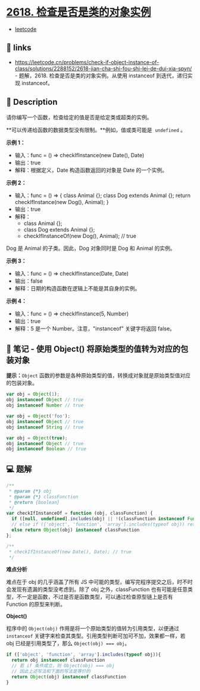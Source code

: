 # [2618. 检查是否是类的对象实例](https://github.com/Tdahuyou/leetcode/tree/main/2618.%20%E6%A3%80%E6%9F%A5%E6%98%AF%E5%90%A6%E6%98%AF%E7%B1%BB%E7%9A%84%E5%AF%B9%E8%B1%A1%E5%AE%9E%E4%BE%8B)

- [leetcode](https://leetcode.cn/problems/check-if-object-instance-of-class)

## 🔗 links

- https://leetcode.cn/problems/check-if-object-instance-of-class/solutions/2288152/2618-jian-cha-shi-fou-shi-lei-de-dui-xia-spyn/ - 题解，2618. 检查是否是类的对象实例。从使用 instanceof 到迭代，递归实现 instanceof。

## 📝 Description

请你编写一个函数，检查给定的值是否是给定类或超类的实例。

**可以传递给函数的数据类型没有限制。**例如，值或类可能是  `undefined` 。

**示例 1：**

- 输入：func = () => checkIfInstance(new Date(), Date)
- 输出：true
- 解释：根据定义，Date 构造函数返回的对象是 Date 的一个实例。

**示例 2：**

- 输入：func = () => { class Animal {}; class Dog extends Animal {}; return checkIfInstance(new Dog(), Animal); }
- 输出：true
- 解释：
  - class Animal {};
  - class Dog extends Animal {};
  - checkIfInstanceOf(new Dog(), Animal); // true

Dog 是 Animal 的子类。因此，Dog 对象同时是 Dog 和 Animal 的实例。

**示例 3：**

- 输入：func = () => checkIfInstance(Date, Date)
- 输出：false
- 解释：日期的构造函数在逻辑上不能是其自身的实例。

**示例 4：**

- 输入：func = () => checkIfInstance(5, Number)
- 输出：true
- 解释：5 是一个 Number。注意，"instanceof" 关键字将返回 false。

## 📝 笔记 - 使用 Object() 将原始类型的值转为对应的包装对象

**提示：**`Object` 函数的参数是各种原始类型的值，转换成对象就是原始类型值对应的包装对象。

```javascript
var obj = Object(1);
obj instanceof Object // true
obj instanceof Number // true

var obj = Object('foo');
obj instanceof Object // true
obj instanceof String // true

var obj = Object(true);
obj instanceof Object // true
obj instanceof Boolean // true
```

## 💻 题解

```javascript
/**
 * @param {*} obj
 * @param {*} classFunction
 * @return {boolean}
 */
var checkIfInstanceOf = function (obj, classFunction) {
  if ([null, undefined].includes(obj) || !(classFunction instanceof Function)) return false
  // else if (['object', 'function', 'array'].includes(typeof obj)) return obj instanceof classFunction
  else return Object(obj) instanceof classFunction
};

/**
 * checkIfInstanceOf(new Date(), Date); // true
 */
```

**难点分析**

难点在于 obj 的几乎涵盖了所有 JS 中可能的类型，编写完程序提交之后，时不时会发现有遗漏的类型没考虑到。除了 obj 之外，classFunction 也有可能是任意类型，不一定是函数，不过是否是函数类型，可以通过检查原型链上是否有 Function 的原型来判断。

**Object()**

程序中的 `Object(obj)` 作用是将一个原始类型的值转为引用类型，以便通过 `instanceof` 关键字来检查其类型。引用类型判断可加可不加，效果都一样，若 obj 已经是引用类型了，那么 `Object(obj) === obj`。

```javascript
if (['object', 'function', 'array'].includes(typeof obj)){
  return obj instanceof classFunction
  // 若 if 条件成立，则 Object(obj) === obj
  // 因此上述写法和下面的写法是等价的
  return Object(obj) instanceof classFunction
}
```

